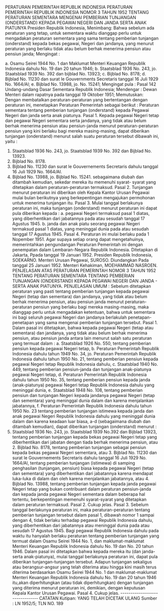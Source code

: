  PERATURAN PEMERINTAH REPUBLIK INDONESIA PERATURAN PEMERINTAH REPUBLIK INDONESIA NOMOR 3 TAHUN 1952 TENTANG PERATURAN SEMENTARA MENGENAI PEMBERIAN TUNJANGAN (ONDERSTAND) KEPADA PEGAWAI NEGERI DAN JANDA SERTA ANAK PIATUNYA Presiden Republik Indonesia,
Menimbang:
 Bahwa sebelum ada peraturan yang tetap, untuk sementara waktu dianggap perlu untuk mengadakan peraturan sementara yang sama tentang pemberian tunjangan (onderstand) kepada bekas pegawai, Negeri dan jandanya, yang menurut peraturan yang berlaku tidak atau belum berhak menerima pensiun atau pensiun janda;
Mengingat :

a. Osamu Seirei 1944 No. 1 dan Maklumat Menteri Keuangan Republik Indonesia dahulu No. 19 dan 20 tahun 1946;
b. Staatsblad 1936 No. 243, jo. Staatsblad 1939 No. 392 dan bijblad No. 13923;
c. Bijblad No. 8178;
d. Bijblad No. 11230 dan surat le Gouvernments Secretaris tanggal 16 Juli 1929 No. 1664/AI;
e. Bijblad No. 13988, jo. No. 15241; Mengingat pula : Pasal 142 Undang-undang Dasar Sementara Republik Indonesia; Mendengar : Dewan Menteri dalam rapatnya pada tanggal 19 Oktober 1951; Memutuskan: Dengan membatalkan peraturan-peraturan yang bertentangan dengan peraturan ini, menetapkan Peraturan Pemerintah sebagai berikut : Peraturan sementara tentang pemberian tunjangan (onderstand) kepada Pegawai Negeri dan janda serta anak piatunya. Pasal 1. Kepada pegawai Negeri tetap dan pegawai Negeri sementara serta jandanya, yang tidak atau belum berhak menerima pensiun atau pensiun-janda menurut peraturan-peraturan pensiun yang kini berlaku bagi mereka masing-masing, dapat diberikan tunjangan (onderstand) menurut salah suatu peraturan tersebut dibawah ini, yaitu :
1. Staatsblad 1936 No. 243, jo. Staatsblad 1939 No. 392 dan Bijblad No. 13923.
2. Bijblad No. 8178.
3. Bijblad No. 11230 dan surat le Gouvernements Secretaris dahulu tanggal 16 Juli 1929 No. 1664/AI.
4. Bijblad No. 13988, jo. Bijblad No. 15241. sebagaimana diubah dan ditambah kemudian, sekedar mereka itu memenuhi syarat- syarat yang ditetapkan dalam peraturan-peraturan termaksud. Pasal 2. Tunjangan menurut peraturan ini diberikan oleh Kepala Kantor Urusan Pegawai mulai bulan berikutnya yang berkepentingan mengajukan permohonan untuk menerima tunjangan itu. Pasal 3. Mulai tanggal berlakunya peraturan ini, maka tunjangan (onderstand) menurut peraturan ini dapat pula diberikan kepada :
a. pegawai Negeri termaksud pasal 1 diatas, yang diberhentikan dari jabatannya pada atau sesudah tanggal 17 Agustus 1945.
b. janda dan anak piatu seorang pegawai Negeri termaksud pasal 1 diatas, yang meninggal dunia pada atau sesudah tanggal 17 Agustus 1945. Pasal 4. Peraturan ini mulai berlaku pada 1 Nopember 1951. Agar supaya setiap orang dapat mengetahuinya, memerintahkan pengundangan Peraturan Pemerintah ini dengan penempatan dalam Lembaran-Negara Republik Indonesia. Ditetapkan di Jakarta, Ppada tanggal 19 Januari 1952. Presiden Republik Indonesia, SOEKARNO. Menteri Urusan Pegawai, SUROSO. Diundangkan Pada tanggal 25 Januari 1952. Menteri Kehakiman, MOEHAMMAD NASROEN. PENJELASAN ATAS PERATURAN PEMERINTAH NOMOR 3 TAHUN 1952 TENTANG PERATURAN SEMENTARA TENTANG PEMBERIAN TUNJANGAN (ONDERSTAND) KEPADA PEGAWAI NEGERI DAN JANDA - SERTA ANAK PIATUNYA. PENJELASAN UMUM : Sebelum ditetapkan peraturan yang pasti tentang pemberian tunjangan kepada pegawai Negeri (tetap dan sementara) dan jandanya, yang tidak atau belum berhak menerima pensiun, atau pensiun janda menurut peraturan-peraturan pensiun yang berlaku bagi mereka masing-masing, maka dianggap perlu untuk mengadakan ketentuan, bahwa untuk sementara ini bagi seluruh pegawai Negeri dan jandanya berlakulah penetapan-penetapan yang sama mengenai pemberian tunjangan tersebut. Pasal 1. Dalam pasal ini ditetapkan, bahwa kepada pegawai Negeri (tetap atau sementara) dan jandanya, yang tidak atau belum berhak menerima pensiun, atau pensiun janda antara lain menurut salah satu peraturan yang termuat dalam :
a. Staatsblad 1926 No. 550, tentang pemberian pensiun kepada pegawai Negeri tetap, b. Peraturan Pemerintah Republik Indonesia dahulu tahun 1949 No. 34, jo. Peraturan Pemerintah Republik Indonesia dahulu tahun 1950 No. 21, tentang pemberian pensiun kepada pegawai Negeri tetap Republik Indonesia dahulu, c. Staatsblad 1940 No. 449, tentang pemberian pensiun-janda dan tunjangan anak-piatunya pegawai Negeri tetap, d. Peraturan Pemerintah Republik Indonesia dahulu tahun 1950 No. 35, tentang pemberian pensiun kepada janda (anak-piatunya) pegawai Negeri tetap Republik Indonesia dahulu yang meninggal dunia, e. Staatsblad 1948 No. 108, tentang pemberian pensiun dan tunjangan Negeri kepada jandanya pegawai Negeri (tetap dan sementara) yang meninggal dunia dalam dan karena menjalankan jabatannya, f. Peraturan Pemerintah Republik Indonesia dahulu tahun 1950 No. 23 tentang pemberian tunjangan istimewa kepada janda dan anak pegawai Negeri Republik Indonesia dahulu yang meninggal dunia dalam dan karena keadaan luar biasa, a-d (sebagaimana diubah dan ditambah kemudian), dapat diberikan tunjangan (onderstand) menurut :
1. Staatsblad 1936 No. 243, jo. Staatsblad 1939 No.392 dan Bijblad 13923, tentang pemberian tunjangan kepada bekas pegawai Negeri tetap yang diberhentikan dari jabatan dengan tiada berhak menerima pensiun, atau 2. Bijblad No. 8178, tentang pemberian tunjangan sebagai pensiun kepada bekas pegawai Negeri sementara, atau 3. Bijblad No. 11230 dan surat le Gouvernements Secretaris dahulu tanggal 16 Juli 1929 No. 1664/Al, tentang pemberian tunjangan (istimewa) di samping penghasilan (tunjangan, pensiun) biasa kepada pegawai Negeri (tetap dan sementara) yang diberhentikan dari jabatannya karena mendapat luka-luka di dalam dan oleh karena menjalankan jabatannya, atau 4. Bijblad No. 13988, tentang pemberian tunjangan kepada janda pegawai Negeri tetap yang bukan contribuant dalam peraturan pensiun-janda dan kepada janda pegawai Negeri sementara dalam beberapa hal tertentu, berkepentingan memenuhi syarat-syarat yang ditetapkan dalam peraturan termaksud. Pasal 2. Cukup jelas. Pasal 3. Sebelum tanggal berlakunya peraturan ini, maka peraturan-peraturan tentang pemberian tunjangan tersebut dalam pasal 1, dibawah nomor 1 sampai dengan 4, tidak berlaku terhadap pegawai Republik Indonesia dahulu, yang diberhentikan dari jabatannya atau meninggal dunia pada atau sesudah 17 Agustus 1945. Bagi pegawai Republik Indonesia dahulu pada waktu itu hanyalah berlaku peraturan tentang pemberian tunjangan yang termuat dalam Osamu Seirei 1944 No. 1, dan maklumat-maklumat Menteri Keuangan Republik Indonesia dahulu No. 19 dan No. 20 tahun 1946. Dalam pasal ini ditetapkan bahwa kepada mereka itu (dan janda- serta anak-piatunya), mulai tanggal berlakunya peraturan ini, dapat pula diberikan tunjangan-tunjangan tersebut. Adapun tunjangan sekaligus atau berangsur-angsur yang telah diterima atau hingga kini masih terus diterima berdasarkan Osamu Seirei 1944 No. 1 dan maklumat-maklumat Menteri Keuangan Republik Indonesia dahulu No. 19 dan 20 tahun 1946 itu,akan diperhitungkan (atau tidak diperhitungkan) dengan tunjangan yang diterima menurut peraturan ini, demikian, dengan keputusan Kepala Kantor Urusan Pegawai. Pasal 4. Cukup jelas. -------------------------------- CATATAN Kutipan: YANG TELAH DICETAK ULANG Sumber : LN 1952/5; TLN NO. 189